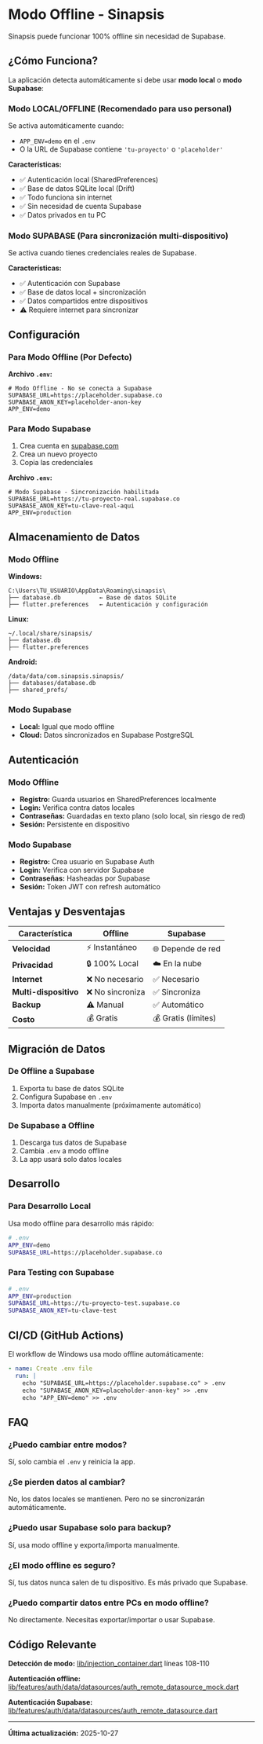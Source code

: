 # Modo Offline - Sinapsis

Sinapsis puede funcionar 100% offline sin necesidad de Supabase.

## ¿Cómo Funciona?

La aplicación detecta automáticamente si debe usar **modo local** o **modo Supabase**:

### Modo LOCAL/OFFLINE (Recomendado para uso personal)

Se activa automáticamente cuando:
- `APP_ENV=demo` en el `.env`
- O la URL de Supabase contiene `'tu-proyecto'` o `'placeholder'`

**Características:**
- ✅ Autenticación local (SharedPreferences)
- ✅ Base de datos SQLite local (Drift)
- ✅ Todo funciona sin internet
- ✅ Sin necesidad de cuenta Supabase
- ✅ Datos privados en tu PC

### Modo SUPABASE (Para sincronización multi-dispositivo)

Se activa cuando tienes credenciales reales de Supabase.

**Características:**
- ✅ Autenticación con Supabase
- ✅ Base de datos local + sincronización
- ✅ Datos compartidos entre dispositivos
- ⚠️ Requiere internet para sincronizar

## Configuración

### Para Modo Offline (Por Defecto)

**Archivo `.env`:**
```env
# Modo Offline - No se conecta a Supabase
SUPABASE_URL=https://placeholder.supabase.co
SUPABASE_ANON_KEY=placeholder-anon-key
APP_ENV=demo
```

### Para Modo Supabase

1. Crea cuenta en [supabase.com](https://supabase.com)
2. Crea un nuevo proyecto
3. Copia las credenciales

**Archivo `.env`:**
```env
# Modo Supabase - Sincronización habilitada
SUPABASE_URL=https://tu-proyecto-real.supabase.co
SUPABASE_ANON_KEY=tu-clave-real-aqui
APP_ENV=production
```

## Almacenamiento de Datos

### Modo Offline

**Windows:**
```
C:\Users\TU_USUARIO\AppData\Roaming\sinapsis\
├── database.db           ← Base de datos SQLite
├── flutter.preferences   ← Autenticación y configuración
```

**Linux:**
```
~/.local/share/sinapsis/
├── database.db
├── flutter.preferences
```

**Android:**
```
/data/data/com.sinapsis.sinapsis/
├── databases/database.db
├── shared_prefs/
```

### Modo Supabase

- **Local:** Igual que modo offline
- **Cloud:** Datos sincronizados en Supabase PostgreSQL

## Autenticación

### Modo Offline

- **Registro:** Guarda usuarios en SharedPreferences localmente
- **Login:** Verifica contra datos locales
- **Contraseñas:** Guardadas en texto plano (solo local, sin riesgo de red)
- **Sesión:** Persistente en dispositivo

### Modo Supabase

- **Registro:** Crea usuario en Supabase Auth
- **Login:** Verifica con servidor Supabase
- **Contraseñas:** Hasheadas por Supabase
- **Sesión:** Token JWT con refresh automático

## Ventajas y Desventajas

| Característica | Offline | Supabase |
|---|---|---|
| **Velocidad** | ⚡ Instantáneo | 🌐 Depende de red |
| **Privacidad** | 🔒 100% Local | ☁️ En la nube |
| **Internet** | ❌ No necesario | ✅ Necesario |
| **Multi-dispositivo** | ❌ No sincroniza | ✅ Sincroniza |
| **Backup** | ⚠️ Manual | ✅ Automático |
| **Costo** | 💰 Gratis | 💰 Gratis (límites) |

## Migración de Datos

### De Offline a Supabase

1. Exporta tu base de datos SQLite
2. Configura Supabase en `.env`
3. Importa datos manualmente (próximamente automático)

### De Supabase a Offline

1. Descarga tus datos de Supabase
2. Cambia `.env` a modo offline
3. La app usará solo datos locales

## Desarrollo

### Para Desarrollo Local

Usa modo offline para desarrollo más rápido:

```bash
# .env
APP_ENV=demo
SUPABASE_URL=https://placeholder.supabase.co
```

### Para Testing con Supabase

```bash
# .env
APP_ENV=production
SUPABASE_URL=https://tu-proyecto-test.supabase.co
SUPABASE_ANON_KEY=tu-clave-test
```

## CI/CD (GitHub Actions)

El workflow de Windows usa modo offline automáticamente:

```yaml
- name: Create .env file
  run: |
    echo "SUPABASE_URL=https://placeholder.supabase.co" > .env
    echo "SUPABASE_ANON_KEY=placeholder-anon-key" >> .env
    echo "APP_ENV=demo" >> .env
```

## FAQ

### ¿Puedo cambiar entre modos?

Sí, solo cambia el `.env` y reinicia la app.

### ¿Se pierden datos al cambiar?

No, los datos locales se mantienen. Pero no se sincronizarán automáticamente.

### ¿Puedo usar Supabase solo para backup?

Sí, usa modo offline y exporta/importa manualmente.

### ¿El modo offline es seguro?

Sí, tus datos nunca salen de tu dispositivo. Es más privado que Supabase.

### ¿Puedo compartir datos entre PCs en modo offline?

No directamente. Necesitas exportar/importar o usar Supabase.

## Código Relevante

**Detección de modo:** [lib/injection_container.dart](lib/injection_container.dart) líneas 108-110

**Autenticación offline:** [lib/features/auth/data/datasources/auth_remote_datasource_mock.dart](lib/features/auth/data/datasources/auth_remote_datasource_mock.dart)

**Autenticación Supabase:** [lib/features/auth/data/datasources/auth_remote_datasource.dart](lib/features/auth/data/datasources/auth_remote_datasource.dart)

---

**Última actualización:** 2025-10-27
